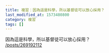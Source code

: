 ```yaml
---
title: 複習：因為這是科學，所以基督徒可以放心採用？
last_modified_at: 1573480800
category: 複習
tags: []
---
```


<p>因為這是科學，所以基督徒可以放心採用？<br/>
<a href="/posts/269192112" target="_blank">/posts/269192112</a></p>
<p> </p>
